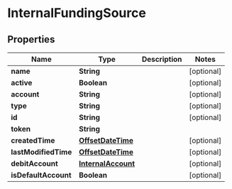 
# InternalFundingSource

## Properties
Name | Type | Description | Notes
------------ | ------------- | ------------- | -------------
**name** | **String** |  |  [optional]
**active** | **Boolean** |  |  [optional]
**account** | **String** |  |  [optional]
**type** | **String** |  |  [optional]
**id** | **String** |  |  [optional]
**token** | **String** |  | 
**createdTime** | [**OffsetDateTime**](OffsetDateTime.md) |  |  [optional]
**lastModifiedTime** | [**OffsetDateTime**](OffsetDateTime.md) |  |  [optional]
**debitAccount** | [**InternalAccount**](InternalAccount.md) |  |  [optional]
**isDefaultAccount** | **Boolean** |  |  [optional]



